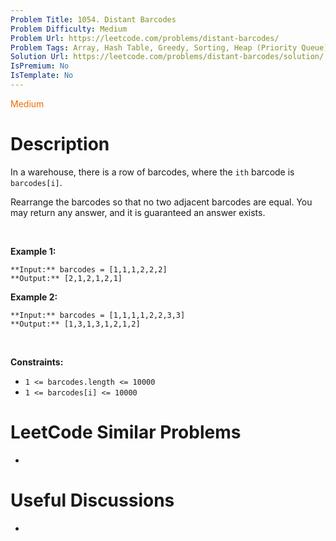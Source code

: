 ```yaml
---
Problem Title: 1054. Distant Barcodes
Problem Difficulty: Medium
Problem Url: https://leetcode.com/problems/distant-barcodes/
Problem Tags: Array, Hash Table, Greedy, Sorting, Heap (Priority Queue), Counting
Solution Url: https://leetcode.com/problems/distant-barcodes/solution/
IsPremium: No
IsTemplate: No
---
```


<span style="color: rgb(239, 108, 0);">Medium</span>

# Description

In a warehouse, there is a row of barcodes, where the `ith` barcode is `barcodes[i]`.


Rearrange the barcodes so that no two adjacent barcodes are equal. You may return any answer, and it is guaranteed an answer exists.


 


**Example 1:**



```
**Input:** barcodes = [1,1,1,2,2,2]
**Output:** [2,1,2,1,2,1]

```
**Example 2:**



```
**Input:** barcodes = [1,1,1,1,2,2,3,3]
**Output:** [1,3,1,3,1,2,1,2]

```

 


**Constraints:**


* `1 <= barcodes.length <= 10000`
* `1 <= barcodes[i] <= 10000`




# LeetCode Similar Problems

- []()

# Useful Discussions

- []()
